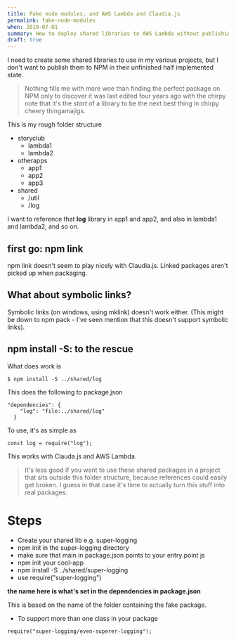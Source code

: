 ```yaml
---
title: Fake node modules, and AWS Lambda and Claudia.js
permalink: fake-node-modules
when: 2019-07-01
summary: How to deploy shared libraries to AWS Lambda without publishing to NPM
draft: true
---
```


I need to create some shared libraries to use in my various projects, but I don't want to publish them to NPM in their unfinished half implemented state. 

> Nothing fills me with more woe than finding the perfect package on NPM only to discover it was last edited four years ago with the chirpy note that it's the *start* of a library to be the next best thing in chirpy cheery thingamajigs. 

This is my rough folder structure
- storyclub
  - lambda1
  - lambda2
- otherapps
  - app1
  - app2
  - app3
- shared
     - /util
     - /log

I want to reference that **log** library in app1 and app2, and also in lambda1 and lambda2, and so on.

## first go: npm link
npm link doesn't seem to play nicely with Claudia.js. Linked packages aren't picked up when packaging.

## What about symbolic links?
Symbolic links (on windows, using mklink) doesn't work either. (This might be down to npm pack - I've seen mention that this doesn't support symbolic links).

## npm install -S: to the rescue
What does work is 
```
$ npm install -S ../shared/log
```
This does the following to package.json
```
"dependencies": {
    "log": "file:../shared/log"
  }
```
To use, it's as simple as 
```
const log = require("log");
```

This works with Clauda.js and AWS Lambda.

> It's less good if you want to use these shared packages in a project that sits outside this folder structure, because references could easily get broken. I guess in that case it's time to actually turn this stuff into real packages.

# Steps
 - Create your shared lib e.g. super-logging
 - npm init in the super-logging directory
 - make sure that main in package.json points to your entry point js
 - npm init your cool-app
 - npm install -S ../shared/super-logging
 - use require("super-logging") 

**the name here is what's set in the dependencies in package.json**

This is based on the name of the folder containing the fake package.

 - To support more than one class in your package
 
 ```
 require("super-logging/even-superer-logging");
 ```
